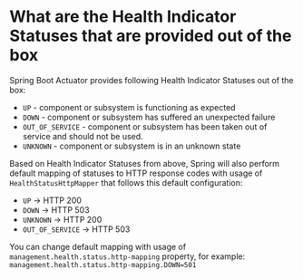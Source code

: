 # What are the Health Indicator Statuses that are provided out of the box
Spring Boot Actuator provides following Health Indicator Statuses out of the box:
- ```UP``` - component or subsystem is functioning as expected
- ```DOWN``` - component or subsystem has suffered an unexpected failure
- ```OUT_OF_SERVICE``` - component or subsystem has been taken out of service and should not be used.
- ```UNKNOWN``` - component or subsystem is in an unknown state

Based on Health Indicator Statuses from above, Spring will also perform default mapping of statuses to HTTP response codes
with usage of ```HealthStatusHttpMapper``` that follows this default configuration:
- ```UP``` -> HTTP 200
- ```DOWN``` -> HTTP 503
- ```UNKNOWN``` -> HTTP 200
- ```OUT_OF_SERVICE``` -> HTTP 503

You can change default mapping with usage of ```management.health.status.http-mapping``` property, for example:
```management.health.status.http-mapping.DOWN=501```

